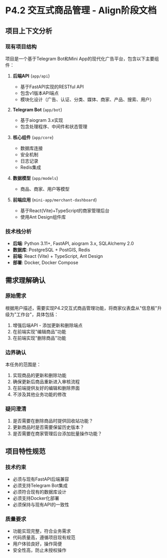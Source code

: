 # P4.2 交互式商品管理 - Align阶段文档

## 项目上下文分析

### 现有项目结构
项目是一个基于Telegram Bot和Mini App的现代化广告平台，包含以下主要组件：

1. **后端API** (`app/api`)
   - 基于FastAPI实现的RESTful API
   - 包含v1版本API端点
   - 模块化设计（广告、认证、分类、媒体、商家、产品、搜索、用户）

2. **Telegram Bot** (`app/bot`)
   - 基于aiogram 3.x实现
   - 包含处理程序、中间件和状态管理

3. **核心组件** (`app/core`)
   - 数据库连接
   - 安全机制
   - 日志记录
   - Redis集成

4. **数据模型** (`app/models`)
   - 商品、商家、用户等模型

5. **前端应用** (`mini-app/merchant-dashboard`)
   - 基于React(Vite)+TypeScript的商家管理后台
   - 使用Ant Design组件库

### 技术栈分析
- **后端**: Python 3.11+, FastAPI, aiogram 3.x, SQLAlchemy 2.0
- **数据库**: PostgreSQL + PostGIS, Redis
- **前端**: React (Vite) + TypeScript, Ant Design
- **部署**: Docker, Docker Compose

## 需求理解确认

### 原始需求
根据用户描述，需要实现P4.2交互式商品管理功能，将商家仪表盘从"信息板"升级为"工作台"，具体包括：

1. 增强后端API - 添加更新和删除端点
2. 在前端实现"编辑商品"功能
3. 在前端实现"删除商品"功能

### 边界确认
本任务的范围是：
1. 实现商品的更新和删除功能
2. 确保更新后商品重新进入审核流程
3. 在前端提供友好的编辑和删除界面
4. 不涉及其他业务功能的修改

### 疑问澄清
1. 是否需要在删除商品时提供回收站功能？
2. 更新商品时是否需要保留历史版本？
3. 是否需要在商家管理后台添加批量操作功能？

## 项目特性规范

### 技术约束
- 必须与现有FastAPI后端兼容
- 必须支持Telegram Bot集成
- 必须符合现有的数据库设计
- 必须支持Docker化部署
- 必须保持与现有API的一致性

### 质量要求
- 功能实现完整，符合业务需求
- 代码质量高，遵循项目现有规范
- 用户体验良好，操作简便
- 安全性高，防止未授权操作